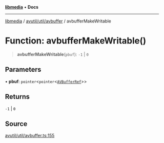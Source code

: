 [**libmedia**](../../../../README.md) • **Docs**

***

[libmedia](../../../../README.md) / [avutil/util/avbuffer](../README.md) / avbufferMakeWritable

# Function: avbufferMakeWritable()

> **avbufferMakeWritable**(`pbuf`): `-1` \| `0`

## Parameters

• **pbuf**: `pointer`\<`pointer`\<[`AVBufferRef`](../../../struct/avbuffer/classes/AVBufferRef.md)\>\>

## Returns

`-1` \| `0`

## Source

[avutil/util/avbuffer.ts:155](https://github.com/zhaohappy/libmedia/blob/acbbf6bd75e6ee4c968b9f441fe28c40f42f350d/src/avutil/util/avbuffer.ts#L155)
